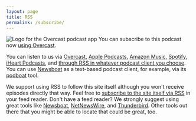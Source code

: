 ```yaml
---
layout: page
title: RSS
permalink: /subscribe/
---
```


![Logo for the Overcast podcast app]({{site.url}}/img/overcast.png) 
You can subscribe to this podcast now [using Overcast](https://overcast.fm/itunes1677957335).

You can listen to us via [Overcast](https://overcast.fm/itunes1677957335), [Apple Podcasts](https://podcasts.apple.com/us/podcast/69-admins/id1677957335), [Amazon Music](https://music.amazon.com/podcasts/8530b7ce-f747-4d62-a539-8ef073b4531f/69-admins), [Spotify](https://open.spotify.com/show/5uqhIwH6LATsLg5UPGiVju), [iHeart Podcasts](https://www.iheart.com/podcast/110944673/), and [through RSS in whatever podcast client you choose](https://feeds.acast.com/public/shows/6410a80dec813e00110faed2).  You can use [Newsboat](https://newsboat.org/) as a text-based podcast client, for example, via its [podboat](https://newsboat.org/releases/2.28/docs/newsboat.html#_podcast_support) tool.

We support using RSS to follow this site itself although you won't receive episodes directly that way.  Feel free to [subscribe to the site itself via RSS]({{site.baseurl}}/feed.xml) in your feed reader.  Don't have a feed reader?  We strongly suggest using great tools like [Newsboat](https://newsboat.org/), [NetNewsWire](https://netnewswire.com/), and [Thunderbird](https://www.thunderbird.net/).  Other tools out there that you might be able to locate that could be great, too.
